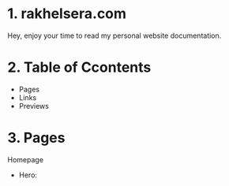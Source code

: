 # 1. rakhelsera.com
Hey, enjoy your time to read my personal website documentation.

# 2. Table of Ccontents
- Pages
- Links
- Previews

# 3. Pages
Homepage

- Hero: 